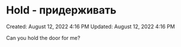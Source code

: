 # Hold - придерживать

Created: August 12, 2022 4:16 PM
Updated: August 12, 2022 4:16 PM

Can you hold the door for me?